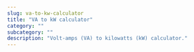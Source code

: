 ```yaml
---
slug: va-to-kw-calculator
title: "VA to kW calculator"
category: ""
subcategory: ""
description: "Volt-amps (VA) to kilowatts (kW) calculator."
---
```


